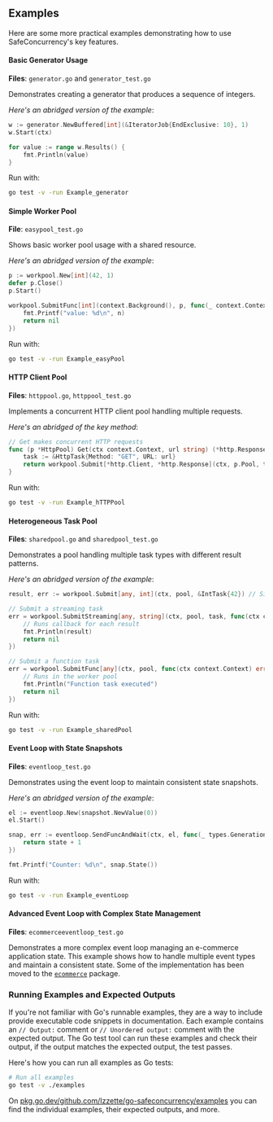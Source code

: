 ## Examples

Here are some more practical examples demonstrating how to use SafeConcurrency's
key features.

#### Basic Generator Usage

**Files**: `generator.go` and `generator_test.go`

Demonstrates creating a generator that produces a sequence of integers.

_Here's an abridged version of the example_:
```go
w := generator.NewBuffered[int](&IteratorJob{EndExclusive: 10}, 1)
w.Start(ctx)

for value := range w.Results() {
    fmt.Println(value)
}
```

Run with:
```bash
go test -v -run Example_generator
```

#### Simple Worker Pool

**File**: `easypool_test.go`

Shows basic worker pool usage with a shared resource.

_Here's an abridged version of the example_:
```go
p := workpool.New[int](42, 1)
defer p.Close()
p.Start()

workpool.SubmitFunc[int](context.Background(), p, func(_ context.Context, n int) error {
    fmt.Printf("value: %d\n", n)
    return nil
})
```

Run with:
```bash
go test -v -run Example_easyPool
```

#### HTTP Client Pool

**Files**: `httppool.go`, `httppool_test.go`

Implements a concurrent HTTP client pool handling multiple requests.

_Here's an abridged of the key method_:
```go
// Get makes concurrent HTTP requests
func (p *HttpPool) Get(ctx context.Context, url string) (*http.Response, error) {
    task := &HttpTask{Method: "GET", URL: url}
    return workpool.Submit[*http.Client, *http.Response](ctx, p.Pool, task)
}
```

Run with:
```bash
go test -v -run Example_hTTPPool
```

#### Heterogeneous Task Pool

**Files**: `sharedpool.go` and `sharedpool_test.go`

Demonstrates a pool handling multiple task types with different result patterns.

_Here's an abridged version of the example_:
```go
result, err := workpool.Submit[any, int](ctx, pool, &IntTask{42}) // Single-result task

// Submit a streaming task
err = workpool.SubmitStreaming[any, string](ctx, pool, task, func(ctx context.Context, result string) error {
    // Runs callback for each result
    fmt.Println(result)
    return nil
})

// Submit a function task
err = workpool.SubmitFunc[any](ctx, pool, func(ctx context.Context) error {
    // Runs in the worker pool
    fmt.Println("Function task executed")
    return nil
})
```

Run with:
```bash
go test -v -run Example_sharedPool
```

#### Event Loop with State Snapshots

**Files**: `eventloop_test.go`

Demonstrates using the event loop to maintain consistent state snapshots.

_Here's an abridged version of the example_:
```go
el := eventloop.New(snapshot.NewValue(0))
el.Start()

snap, err := eventloop.SendFuncAndWait(ctx, el, func(_ types.GenerationID, state int) int {
    return state + 1
})

fmt.Printf("Counter: %d\n", snap.State())
```

Run with:
```bash
go test -v -run Example_eventLoop
```
#### Advanced Event Loop with Complex State Management

**Files**: `ecommerceeventloop_test.go`

Demonstrates a more complex event loop managing an e-commerce application state.
This example shows how to handle multiple event types and maintain a consistent state.
Some of the implementation has been moved to the [`ecommerce`](./ecommerce) package.

### Running Examples and Expected Outputs

If you're not familiar with Go's runnable examples, they are a way to include
provide executable code snippets in documentation.
Each example contains an `// Output:` comment or `// Unordered output:` comment
with the expected output.
The Go test tool can run these examples and check their output, if the output
matches the expected output, the test passes.

Here's how you can run all examples as Go tests:

```bash
# Run all examples
go test -v ./examples
```

On
[pkg.go.dev/github.com/Izzette/go-safeconcurrency/examples](https://pkg.go.dev/github.com/Izzette/go-safeconcurrency/examples#pkg-overview)
you can find the individual examples, their expected outputs, and more.
